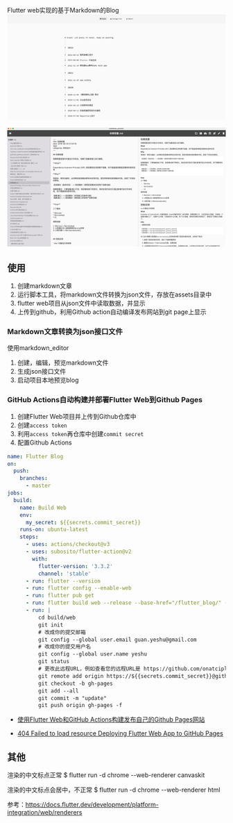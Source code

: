 
Flutter web实现的基于Markdown的Blog
![](blog.png)

![](editor.png)

## 使用
1. 创建markdown文章 
2. 运行脚本工具，将markdown文件转换为json文件，存放在assets目录中
3. flutter web项目从json文件中读取数据，并显示
4. 上传到github，利用Github action自动编译发布网站到git page上显示

### Markdown文章转换为json接口文件
使用markdown_editor
1. 创建，编辑，预览markdown文件
2. 生成json接口文件
3. 启动项目本地预览blog

### GitHub Actions自动构建并部署Flutter Web到Github Pages
1. 创建Flutter Web项目并上传到Github仓库中
2. 创建`access token`
3. 利用`access token`再仓库中创建`commit secret`
4. 配置Github Actions
```yaml
name: Flutter Blog
on:
  push:
    branches:
      - master
jobs:
  build:
    name: Build Web
    env:
      my_secret: ${{secrets.commit_secret}}
    runs-on: ubuntu-latest
    steps:
      - uses: actions/checkout@v3
      - uses: subosito/flutter-action@v2
        with:
          flutter-version: '3.3.2'
          channel: 'stable'
      - run: flutter --version
      - run: flutter config --enable-web
      - run: flutter pub get
      - run: flutter build web --release --base-href="/flutter_blog/" --web-renderer html
      - run: |
          cd build/web
          git init
          # 改成你的提交邮箱
          git config --global user.email guan.yeshu@gmail.com
          # 改成你的提交用户名
          git config --global user.name yeshu
          git status
          # 更改此远程URL，例如查看您的远程URL是 https://github.com/onatcipli/flutter_web.git 然后改成以下内容
          git remote add origin https://${{secrets.commit_secret}}@github.com/yeshu-cn/flutter_blog.git
          git checkout -b gh-pages
          git add --all
          git commit -m "update"
          git push origin gh-pages -f
```

* [使用Flutter Web和GitHub Actions构建发布自己的Github Pages网站](https://www.it610.com/article/1495533844500119552.htm)

* [404 Failed to load resource Deploying Flutter Web App to GitHub Pages
  ](https://stackoverflow.com/questions/65689346/404-failed-to-load-resource-deploying-flutter-web-app-to-github-pages)

## 其他
渲染的中文标点正常
$ flutter run -d chrome --web-renderer canvaskit

渲染的中文标点会居中，不正常
$ flutter run -d chrome --web-renderer html

参考：https://docs.flutter.dev/development/platform-integration/web/renderers



